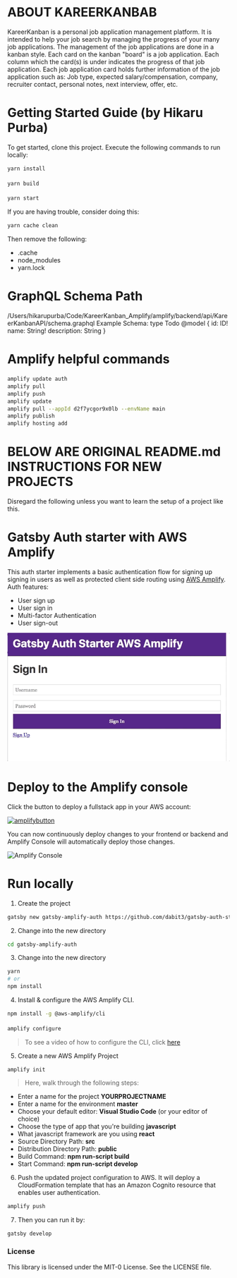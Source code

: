 # ABOUT KAREERKANBAB
KareerKanban is a personal job application management platform. It is intended to help your job search by managing the progress of your many job applications.
The management of the job applications are done in a kanban style. Each card on the kanban "board" is a job application. Each column which the card(s) is under indicates the progress of that job application. Each job application card holds further information of the job application such as: Job type, expected salary/compensation, company, recruiter contact, personal notes, next interview, offer, etc.

# Getting Started Guide (by Hikaru Purba)
To get started, clone this project. Execute the following commands to run locally:
```sh
yarn install

yarn build

yarn start
```

If you are having trouble, consider doing this:
```sh
yarn cache clean
```
Then remove the following:
- .cache
- node_modules
- yarn.lock


# GraphQL Schema Path
/Users/hikarupurba/Code/KareerKanban_Amplify/amplify/backend/api/KareerKanbanAPI/schema.graphql
Example Schema:
type Todo @model {
  id: ID!
  name: String!
  description: String
}


# Amplify helpful commands
```sh
amplify update auth
amplify pull
amplify push
amplify update
amplify pull --appId d2f7ycgor9x0lb --envName main
amplify publish
amplify hosting add
```




# BELOW ARE ORIGINAL README.md INSTRUCTIONS FOR NEW PROJECTS
Disregard the following unless you want to learn the setup of a project like this.

# Gatsby Auth starter with AWS Amplify

This auth starter implements a basic authentication flow for signing up signing in users as well as protected client side routing using [AWS Amplify](https://amplify.aws). Auth features:
- User sign up
- User sign in
- Multi-factor Authentication
- User sign-out

![Gatsby Amplify](src/images/gatby-auth.gif)

# Deploy to the Amplify console

Click the button to deploy a fullstack app in your AWS account:

[![amplifybutton](https://oneclick.amplifyapp.com/button.svg)](https://console.aws.amazon.com/amplify/home#/deploy?repo=https://github.com/aws-samples/aws-amplify-gatsby-auth)

You can now continuously deploy changes to your frontend or backend and Amplify Console will automatically deploy those changes.

<!-- <img src="https://github.com/swaminator/gatsby-auth-starter-aws-amplify/blob/master/src/images/amplify-console.gif" width="800"/> -->
![Amplify Console](src/images/amplify-console.gif)


# Run locally

1. Create the project

```sh
gatsby new gatsby-amplify-auth https://github.com/dabit3/gatsby-auth-starter-aws-amplify
```

2. Change into the new directory

```sh
cd gatsby-amplify-auth
```

3. Change into the new directory

```sh
yarn
# or
npm install
```

4. Install & configure the AWS Amplify CLI.

```sh
npm install -g @aws-amplify/cli

amplify configure
```

> To see a video of how to configure the CLI, click [here](https://www.youtube.com/watch?v=fWbM5DLh25U)

5. Create a new AWS Amplify Project

```
amplify init
```

> Here, walk through the following steps:

- Enter a name for the project __YOURPROJECTNAME__
- Enter a name for the environment __master__
- Choose your default editor: __Visual Studio Code__ (or your editor of choice)
- Choose the type of app that you're building __javascript__
- What javascript framework are you using __react__
- Source Directory Path: __src__
- Distribution Directory Path: __public__
- Build Command: __npm run-script build__
- Start Command: __npm run-script develop__

6. Push the updated project configuration to AWS. It will deploy a CloudFormation template that has an Amazon Cognito resource that enables user authentication.

```sh
amplify push
```

7. Then you can run it by:
```sh
gatsby develop
```

### License

This library is licensed under the MIT-0 License. See the LICENSE file.
